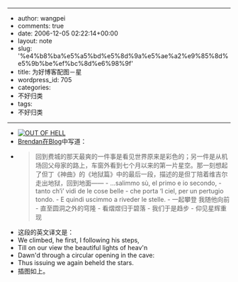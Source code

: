 - --
- author: wangpei
- comments: true
- date: 2006-12-05 02:22:14+00:00
- layout: note
- slug: '%e4%b8%ba%e5%a5%bd%e5%8d%9a%e5%ae%a2%e9%85%8d%e5%9b%be%ef%bc%8d%e6%98%9f'
- title: 为好博客配图－星
- wordpress_id: 705
- categories:
- 不好归类
- tags:
- 不好归类
- --
- [![OUT OF HELL](http://static.flickr.com/114/314513466_b40a7bf846_m.jpg)](http://www.flickr.com/photo_zoom.gne?id=314513466&size=o)
- [Brendan在Blog](http://www.bokane.org/chinese/2006/11/28/xing/)中写道：
- <blockquote>回到费城的那天最爽的一件事是看见世界原来是彩色的；另一件是从机场回父母家的路上，车窗外看到七个月以来的第一片星空。那一刻想起了但丁《神曲》的《地狱篇》中的最后一段，描述的是但丁陪着维吉尔走出地狱，回到地面——
    - …salimmo sù, el primo e io secondo,
    - tanto ch’i’ vidi de le cose belle
    - che porta ‘l ciel, per un pertugio tondo.
    - E quindi uscimmo a riveder le stelle.
    - 一起攀登 我随他向前
    - 直至圆洞之外的穹隆
    - 看熠煜归于碧落
    - 我们于是趋步
    - 仰见星辉重现</blockquote>
- 这段的英文译文是：
- We climbed, he first, I following his steps,
- Till on our view the beautiful lights of heav'n
- Dawn'd through a circular opening in the cave:
- Thus issuing we again beheld the stars.
- 插图如上。
